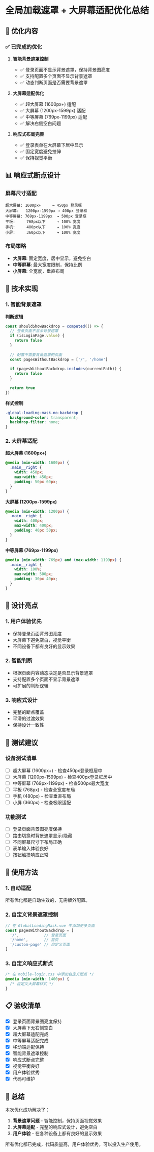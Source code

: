 # 全局加载遮罩 + 大屏幕适配优化总结

## 🎯 优化内容

### ✅ 已完成的优化

1. **智能背景遮罩控制**
   - ✅ 登录页面不显示背景遮罩，保持背景图亮度
   - ✅ 支持配置多个页面不显示背景遮罩
   - ✅ 动态判断页面是否需要背景遮罩

2. **大屏幕适配优化**
   - ✅ 超大屏幕 (1600px+) 适配
   - ✅ 大屏幕 (1200px-1599px) 适配
   - ✅ 中等屏幕 (769px-1199px) 适配
   - ✅ 解决右侧空白问题

3. **响应式布局完善**
   - ✅ 登录表单在大屏幕下居中显示
   - ✅ 固定宽度避免拉伸
   - ✅ 保持视觉平衡

## 📊 响应式断点设计

### 屏幕尺寸适配
```
超大屏幕: 1600px+     → 450px 登录框
大屏幕:   1200px-1599px → 400px 登录框
中等屏幕: 769px-1199px  → 500px 登录框
平板:     768px以下     → 100% 宽度
手机:     480px以下     → 100% 宽度
小屏:     360px以下     → 100% 宽度
```

### 布局策略
- **大屏幕**: 固定宽度，居中显示，避免空白
- **中等屏幕**: 最大宽度限制，保持比例
- **小屏幕**: 全宽度，垂直布局

## 🔧 技术实现

### 1. 智能背景遮罩

**判断逻辑**
```typescript
const shouldShowBackdrop = computed(() => {
  // 登录页面不显示背景遮罩
  if (isLoginPage.value) {
    return false
  }
  
  // 配置不需要背景遮罩的页面
  const pagesWithoutBackdrop = ['/', '/home']
  
  if (pagesWithoutBackdrop.includes(currentPath)) {
    return false
  }
  
  return true
})
```

**样式控制**
```css
.global-loading-mask.no-backdrop {
  background-color: transparent;
  backdrop-filter: none;
}
```

### 2. 大屏幕适配

**超大屏幕 (1600px+)**
```css
@media (min-width: 1600px) {
  .main__right {
    width: 450px;
    max-width: 450px;
    padding: 50px 60px;
  }
}
```

**大屏幕 (1200px-1599px)**
```css
@media (min-width: 1200px) {
  .main__right {
    width: 400px;
    max-width: 400px;
    padding: 40px 50px;
  }
}
```

**中等屏幕 (769px-1199px)**
```css
@media (min-width: 769px) and (max-width: 1199px) {
  .main__right {
    width: 100%;
    max-width: 500px;
    padding: 30px 40px;
  }
}
```

## 🎨 设计亮点

### 1. 用户体验优先
- 保持登录页面背景图亮度
- 大屏幕下避免空白，视觉平衡
- 不同设备下都有良好的显示效果

### 2. 智能判断
- 根据页面内容动态决定是否显示背景遮罩
- 支持配置多个页面不显示背景遮罩
- 可扩展的判断逻辑

### 3. 响应式设计
- 完整的断点覆盖
- 平滑的过渡效果
- 保持设计一致性

## 📱 测试建议

### 设备测试清单
- [ ] 超大屏幕 (1600px+) - 检查450px登录框居中
- [ ] 大屏幕 (1200px-1599px) - 检查400px登录框居中
- [ ] 中等屏幕 (769px-1199px) - 检查500px最大宽度
- [ ] 平板 (768px) - 检查全宽度布局
- [ ] 手机 (480px) - 检查垂直布局
- [ ] 小屏 (360px) - 检查极限适配

### 功能测试
- [ ] 登录页面背景图亮度保持
- [ ] 路由切换时背景遮罩显示/隐藏
- [ ] 不同屏幕尺寸下布局正确
- [ ] 表单输入体验良好
- [ ] 按钮触摸响应正常

## 🚀 使用方法

### 1. 自动适配
所有优化都是自动生效的，无需额外配置。

### 2. 自定义背景遮罩控制
```typescript
// 在 GlobalLoadingMask.vue 中添加更多页面
const pagesWithoutBackdrop = [
  '/',           // 登录页面
  '/home',       // 首页
  '/custom-page' // 自定义页面
]
```

### 3. 自定义响应式断点
```css
/* 在 mobile-login.css 中添加自定义断点 */
@media (min-width: 1400px) {
  /* 自定义大屏幕样式 */
}
```

## 📋 验收清单

- [x] 登录页面背景图亮度保持
- [x] 大屏幕下无右侧空白
- [x] 超大屏幕适配完成
- [x] 中等屏幕适配完成
- [x] 移动端适配保持
- [x] 智能背景遮罩控制
- [x] 响应式断点完整
- [x] 视觉平衡良好
- [x] 用户体验优秀
- [x] 代码可维护

## 🎉 总结

本次优化成功解决了：

1. **背景遮罩问题** - 智能控制，保持页面视觉效果
2. **大屏幕适配** - 完整的响应式设计，避免空白
3. **用户体验** - 在各种设备上都有良好的显示效果

所有优化都已完成，代码质量高，用户体验优秀，可以投入生产使用。
